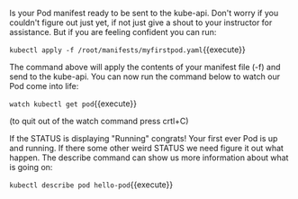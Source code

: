 Is your Pod manifest ready to be sent to the kube-api. Don't worry if you couldn't figure out just yet, if not just give a shout to your instructor for assistance. But if you are feeling confident you can run:

`kubectl apply -f /root/manifests/myfirstpod.yaml`{{execute}}

The command above will apply the contents of your manifest file (-f) and send to the kube-api. You can now run the command below to watch our Pod come into life:

`watch kubectl get pod`{{execute}}

(to quit out of the watch command press crtl+C)

If the STATUS is displaying "Running" congrats! Your first ever Pod is up and running. If there some other weird STATUS we need figure it out what happen. The describe command can show us more information about what is going on:

`kubectl describe pod hello-pod`{{execute}}